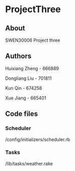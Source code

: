 # ProjectThree

## About

SWEN30006 Project three

## Authors

Huixiang Zheng - 666889

Dongliang Liu - 701811

Kun Qin - 674258

Xue Jiang - 665401

## Code files

### Scheduler
/config/initializers/scheduler.rb

### Tasks
/lib/tasks/weather.rake
